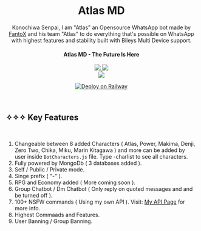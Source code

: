 

<h1 align="center"> Atlas MD
</h1>

<p align="center"> 
  Konochiwa Senpai, I am "Atlas" an Opensource WhatsApp bot made by <a href="https://github.com/FantoX001">FantoX</a> and his team "Atlas" to do everything that's possible on WhatsApp with highest features and stability built with Bileys Multi Device support.

<h4 align="center"> Atlas MD - The Future Is Here
</h4>

<p align="center">
  <a href="https://github.com/FantoX001/Atlas-MD/fork">
    <img src="https://img.shields.io/github/forks/FantoX001/Atlas-MD?label=Fork&style=social">
    
    
  <a href="https://github.com/FantoX001/Atlas-MD/stargazers">
    <img src="https://img.shields.io/github/stars/FantoX001/Atlas-MD?style=social">
  </a>

<br>

<a href="https://github.com/FantoX001/Atlas-MD">
    <img src="https://visitor-badge.glitch.me/badge?page_id=https://github.com/FantoX001/Atlas-MD.visitor-badge&left_text=Total%20People%20Visited">
  </a>
  
  
<p align="center">
    <!--[![Deploy on Railway](https://railway.app/button.svg)](https://railway.app/new/template/C_B2P7) -->
    <a href="https://railway.app/new/template/C_B2P7">
    <img src="https://railway.app/button.svg" alt="Deploy on Railway">
    </a>
</p>




<br>

## ✧✧✧ Key Features

<br>

1. Changeable between 8 added Characters ( Atlas, Power, Makima, Denji, Zero Two, Chika, Miku, Marin Kitagawa ) and more can be added by user inside `BotCharacters.js` file. Type -charlist to see all characters.
2. Fully powered by MongoDb ( 3 databases added ).
3. Self / Public / Private mode.
4. Singe prefix ( "-" ).
5. RPG and Economy added ( More coming soon ).
6. Group Chatbot / Dm Chatbot ( Only reply on quoted messages and and be turned off ).
7. 100+ NSFW commands ( Using my own API ). Visit: [My API Page](https://fantox-api.vercel.app) for more info. 
8. Highest Commaads and Features.
9. User Banning / Group Banning.


<br>


